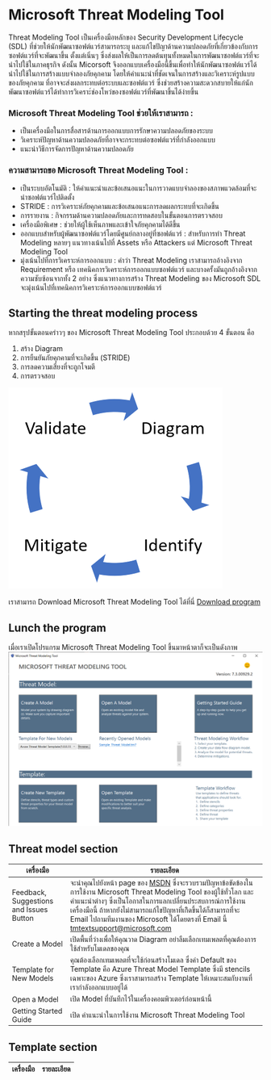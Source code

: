 # **Microsoft Threat Modeling Tool**
Threat Modeling Tool เป็นเครื่องมือหลักของ Security Development Lifecycle (SDL) ที่ช่วยให้นักพัฒนาซอฟต์แวร์สามารถระบุ และแก้ไขปัญาด้านความปลอดภัยที่เกี่ยวข้องกับการซอฟต์แวร์ที่จะพัฒนาขึ้น ตั้งแต่เนิ่นๆ ซึ่งส่งผลให้เป็นการลดต้นทุนทั้งหมดในการพัฒนาซอฟต์แวร์ที่จะนำไปใช้ในภาคธุรกิจ ดังนั้น Micorsoft จึงออกแบบเครื่องมือนี้ขึ้นเพื่อทำให้นักพัฒนาซอฟต์แวร์ได้นำไปใช้ในการสร้างแบบจำลองภัยคุกคาม โดยให้คำแนะนำที่ชัดเจนในการสร้างและวิเคราะห์รูปแบบของภัยคุกคาม ที่อาจจะส่งผลกระทบต่อระบบและซอฟต์แวร์ ซึ่งช่วยสร้างความสะดวกสบายให้แก่นักพัฒนาซอฟต์แวร์ได้ทำการวิเคราะ์ช่องโหว่ของซอฟต์แวร์ที่พัฒนาขึ้นได้ง่ายขึ้น
### **Microsoft Threat Modeling Tool ช่วยให้เราสามารถ :**
* เป็นเครื่องมือในการสื่อสารด้านการออกแบบการรักษาความปลอดภัยของระบบ
* วิเคราะห์ปัญหาด้านความปลอดภัยที่อาจจะกระทบต่อซอฟต์แวร์ที่กำลังออกแบบ
* แนะนำวิธีการจัดการปัญหาด้านความปลอดภัย
### **ความสามารถขอ Microsoft Threat Modeling Tool :**
* เป็นระบบอัตโนมัติ : ให้คำแนะนำและข้อเสนอแนะในการวาดแบบจำลองของสภาพแวดล้อมที่จะนำซอฟต์แวร์ไปติดตั้ง
* STRIDE : การวิเคราะห์ภัยคุกคามและข้อเสนอแนะการลดผลกระทบที่จะเกิดขึ้น
* การรายงาน : กิจกรรมด้านความปลอดภัยและการทดสอบในขั้นตอนการตรวจสอบ
* เครื่องมือพิเศษ : ช่วยให้ผู้ใช้เห็นภาพและเข้าใจภัยคุกคามได้ดีขึ้น
* ออกแบบสำหรับผู้พัฒนาซอฟต์แวร์โดยมีศูนย์กลางอยู่ที่ซอฟต์แวร์ : สำหรับการทำ Threat Modeling หลายๆ แนวทางเน้นไปที่ Assets หรือ Attackers แต่ Microsoft Threat Modeling Tool 
* มุ่งเน้นไปที่การวิเคราะห์การออกแบบ : คำว่า Threat Modeling เราสามารถอ้างอิงจาก Requirement หรือ เทคนิคการวิเคราะห์การออกแบบซอฟต์แวร์ และบางครั้งมันถูกอ้างอิงจากความซับซ้อนจากทั้ง 2 อย่าง ซึ่งแนวทางการสร้าง Threat Modeling ของ Microsoft SDL จะมุ่งเน้นไปที่เทคนิคการวิเคราะห์การออกแบบซอฟต์แวร์ 
## **Starting the threat modeling process**
หากสรุปขั้นตอนคร่าวๆ ของ Microsoft Threat Modeling Tool ประกอบด้วย 4 ขั้นตอน คือ
1. สร้าง Diagram
2. การยืนยันภัยคุกคามที่จะเกิดขึ้น (STRIDE)
3. การลดความเสี่ยงที่จะถูกโจมตี
4. การตรวจสอบ

![MSTMT2](https://github.com/peegonggoy/peegonggoy.github.io/blob/main/ThreatModeling/Pic/MSTMT2.png?raw=true)

เราสามารถ Download Microsoft Threat Modeling Tool ได้ที่นี่ [Download program](https://aka.ms/threatmodelingtool) 

## **Lunch the program**
เมื่อเราเปิดโปรแกรม Microsoft Threat Modeling Tool ขึ้นมาหน้าตาก็จะเป็นดังภาพ
![MSTMT1](https://github.com/peegonggoy/peegonggoy.github.io/blob/main/ThreatModeling/Pic/MSTMT1.png?raw=true)

## **Threat model section**
|เครื่องมือ|รายละเอียด|
|------|-------|
|Feedback, Suggestions and Issues Button|จะนำคุณไปยังหน้า page ของ [MSDN](https://social.msdn.microsoft.com/Forums/en-US/home?forum=sdlprocess) ซึ่งจะรวบรวมปัญหาข้อขัดข้องในการใช้งาน Microsoft Threat Modeling Tool ของผู้ใช้ทั่วโลก และคำแนะนำต่างๆ ซึ่งเป็นโอกาสในการแลกเปลี่ยนประสบการณ์การใช้งานเครื่องมือนี้  ถ้าหากยังไม่สามารถแก้ไขปัญหาที่เกิิดขึ้นได้ก็สามารถที่จะ Email ไปถามทีมงานของ Microsoft ได้โดยตรงที่ Email นี้ tmtextsupport@microsoft.com|
|Create a Model|เปิดพื้นที่ว่างเพื่อให้คุณวาด Diagram อย่าลืมเลือกเทมเพลตที่คุณต้องการใช้สำหรับโมเดลของคุณ|
|Template for New Models|คุณต้องเลือกเทมเพลตที่จะใช้ก่อนสร้างโมเดล ซึ่งค่า Default ของ Template คือ Azure Threat Model Template ซึ่งมี stencils เฉพาะของ Azure ซึ่งเราสามารถสร้าง Template ให้เหมาะสมกับงานที่เรากำลังออกแบบอยู่ได้|
|Open a Model|เปิด Model ที่บันทึกไว้ในเครื่องคอมพิวเตอร์ก่อนหน้านี้|
|Getting Started Guide|เปิด คำแนะนำในการใช้งาน Microsoft Threat Modeling Tool|

## **Template section**
|เครื่องมือ|รายละเอียด|
|------|-------|